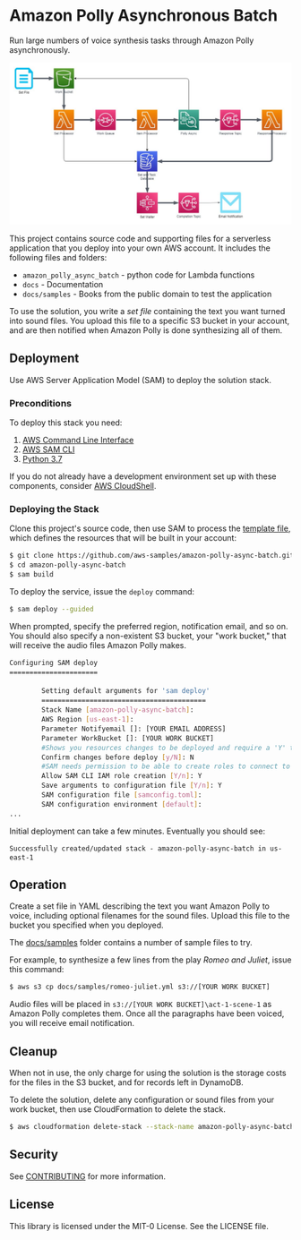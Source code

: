 # Amazon Polly Asynchronous Batch

Run large numbers of voice synthesis tasks through Amazon Polly asynchronously.

![Architecture](docs/amazon-polly-async-batch-architecture.png)

This project contains source code and supporting files for a serverless application that you
deploy into your own AWS account. It includes the following files and folders:

 * `amazon_polly_async_batch` - python code for Lambda functions
 * `docs` - Documentation 
 * `docs/samples` - Books from the public domain to test the application

To use the solution, you write a _set file_ containing the text you want
turned into sound files. You upload this file to a specific S3 bucket
in your account, and are then notified when Amazon Polly is done synthesizing all of
them.

## Deployment

Use AWS Server Application Model (SAM) to deploy the solution stack.

### Preconditions

To deploy this stack you need:

 1. [AWS Command Line Interface](https://docs.aws.amazon.com/cli/latest/userguide/install-cliv2.html)
 2. [AWS SAM CLI](https://docs.aws.amazon.com/serverless-application-model/latest/developerguide/serverless-sam-cli-install-linux.html)
 3. [Python 3.7](https://www.python.org/downloads/)

If you do not already have a development environment set up with these
components, consider [AWS CloudShell](https://aws.amazon.com/cloudshell/).

### Deploying the Stack

Clone this project's source code, then use SAM to process the [template file](./template.yaml),
which defines the resources that will be built in your account:

```bash
$ git clone https://github.com/aws-samples/amazon-polly-async-batch.git
$ cd amazon-polly-async-batch
$ sam build
```

To deploy the service, issue the `deploy` command:

```bash
$ sam deploy --guided
```

When prompted, specify the preferred region, notification email, and so on. You should also specify a non-existent
S3 bucket, your "work bucket," that will receive the audio files Amazon Polly makes.

```bash
Configuring SAM deploy
======================

        Setting default arguments for 'sam deploy'
        =========================================
        Stack Name [amazon-polly-async-batch]: 
        AWS Region [us-east-1]:
        Parameter Notifyemail []: [YOUR EMAIL ADDRESS]
        Parameter WorkBucket []: [YOUR WORK BUCKET]
        #Shows you resources changes to be deployed and require a 'Y' to initiate deploy
        Confirm changes before deploy [y/N]: N
        #SAM needs permission to be able to create roles to connect to the resources in your template
        Allow SAM CLI IAM role creation [Y/n]: Y
        Save arguments to configuration file [Y/n]: Y
        SAM configuration file [samconfig.toml]: 
        SAM configuration environment [default]: 
...
```

Initial deployment can take a few minutes. Eventually you should see:

```
Successfully created/updated stack - amazon-polly-async-batch in us-east-1
```

## Operation

Create a set file in YAML describing the text you want Amazon Polly to voice, including optional
filenames for the sound files. Upload this file to the bucket you specified when you deployed.

The [docs/samples](docs/samples) folder contains a number of sample files to try.

For example, to synthesize a few lines from the play _Romeo and Juliet_, issue this command:

```bash
$ aws s3 cp docs/samples/romeo-juliet.yml s3://[YOUR WORK BUCKET]
```

Audio files will be placed in `s3://[YOUR WORK BUCKET]\act-1-scene-1` as Amazon Polly completes them. Once all the
paragraphs have been voiced, you will receive email notification.

## Cleanup

When not in use, the only charge for using the solution is the storage costs for the 
files in the S3 bucket, and for records left in DynamoDB.

To delete the solution, delete any configuration or sound files from your work bucket, then use 
CloudFormation to delete the stack. 

```bash
$ aws cloudformation delete-stack --stack-name amazon-polly-async-batch
```

## Security

See [CONTRIBUTING](CONTRIBUTING.md#security-issue-notifications) for more information.

## License

This library is licensed under the MIT-0 License. See the LICENSE file.

